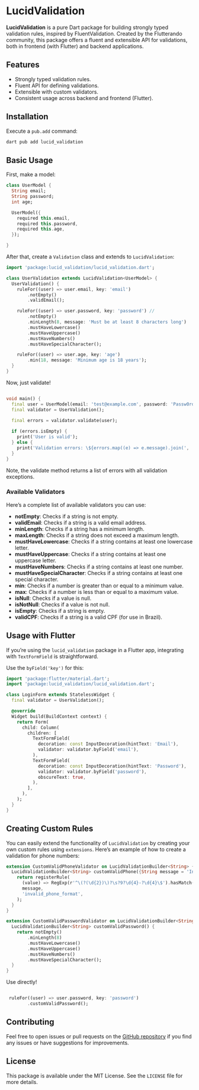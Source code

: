 
# LucidValidation

**LucidValidation** is a pure Dart package for building strongly typed validation rules, inspired by FluentValidation. Created by the Flutterando community, this package offers a fluent and extensible API for validations, both in frontend (with Flutter) and backend applications.

## Features

- Strongly typed validation rules.
- Fluent API for defining validations.
- Extensible with custom validators.
- Consistent usage across backend and frontend (Flutter).

## Installation

Execute a `pub.add` command:

```sh
dart pub add lucid_validation
```

## Basic Usage

First, make a model:

```dart
class UserModel {
  String email;
  String password;
  int age;

  UserModel({
    required this.email,
    required this.password,
    required this.age,
  });

}
```

After that, create a `Validation` class and extends to `LucidValidation`:

```dart
import 'package:lucid_validation/lucid_validation.dart';

class UserValidation extends LucidValidation<UserModel> {
  UserValidation() {
    ruleFor((user) => user.email, key: 'email')
        .notEmpty()
        .validEmail();

    ruleFor((user) => user.password, key: 'password') //
        .notEmpty()
        .minLength(8, message: 'Must be at least 8 characters long')
        .mustHaveLowercase()
        .mustHaveUppercase()
        .mustHaveNumbers()
        .mustHaveSpecialCharacter();

    ruleFor((user) => user.age, key: 'age')
        .min(18, message: 'Minimum age is 18 years');
  }
}

```

Now, just validate!

```dart

void main() {
  final user = UserModel(email: 'test@example.com', password: 'Passw0rd!', age: 25);
  final validator = UserValidation();

  final errors = validator.validate(user);
  
  if (errors.isEmpty) {
    print('User is valid');
  } else {
    print('Validation errors: \${errors.map((e) => e.message).join(', ')}');
  }
}
```

Note, the validate method returns a list of errors with all validation exceptions.

### Available Validators

Here’s a complete list of available validators you can use:

- **notEmpty**: Checks if a string is not empty.
- **validEmail**: Checks if a string is a valid email address.
- **minLength**: Checks if a string has a minimum length.
- **maxLength**: Checks if a string does not exceed a maximum length.
- **mustHaveLowercase**: Checks if a string contains at least one lowercase letter.
- **mustHaveUppercase**: Checks if a string contains at least one uppercase letter.
- **mustHaveNumbers**: Checks if a string contains at least one number.
- **mustHaveSpecialCharacter**: Checks if a string contains at least one special character.
- **min**: Checks if a number is greater than or equal to a minimum value.
- **max**: Checks if a number is less than or equal to a maximum value.
- **isNull**: Checks if a value is null.
- **isNotNull**: Checks if a value is not null.
- **isEmpty**: Checks if a string is empty.
- **validCPF**: Checks if a string is a valid CPF (for use in Brazil).

## Usage with Flutter

If you’re using the `lucid_validation` package in a Flutter app, integrating with `TextFormField` is straightforward.

Use the `byField('key')` for this:

```dart
import 'package:flutter/material.dart';
import 'package:lucid_validation/lucid_validation.dart';

class LoginForm extends StatelessWidget {
  final validator = UserValidation();

  @override
  Widget build(BuildContext context) {
    return Form(
      child: Column(
        children: [
          TextFormField(
            decoration: const InputDecoration(hintText: 'Email'),
            validator: validator.byField('email'),
          ),
          TextFormField(
            decoration: const InputDecoration(hintText: 'Password'),
            validator: validator.byField('password'),
            obscureText: true,
          ),
        ],
      ),
    );
  }
}
```

## Creating Custom Rules

You can easily extend the functionality of `LucidValidation` by creating your own custom rules using `extensions`. Here’s an example of how to create a validation for phone numbers:

```dart
extension CustomValidPhoneValidator on LucidValidationBuilder<String> {
  LucidValidationBuilder<String> customValidPhone({String message = 'Invalid phone number format'}) {
    return registerRule(
      (value) => RegExp(r'^\(?(\d{2})\)?\s?9?\d{4}-?\d{4}\$').hasMatch(value),
      message,
      'invalid_phone_format',
    );
  }
}

extension CustomValidPasswordValidator on LucidValidationBuilder<String> {
  LucidValidationBuilder<String> customValidPassword() {
    return notEmpty()
        .minLength(8)
        .mustHaveLowercase()
        .mustHaveUppercase()
        .mustHaveNumbers()
        .mustHaveSpecialCharacter();
  }
}
```

Use directly!

```dart

 ruleFor((user) => user.password, key: 'password')
        .customValidPassword();

```

## Contributing

Feel free to open issues or pull requests on the [GitHub repository](https://github.com/Flutterando/lucid_validation) if you find any issues or have suggestions for improvements.

## License

This package is available under the MIT License. See the `LICENSE` file for more details.
